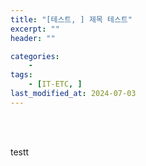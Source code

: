 ```yaml
---
title: "[테스트, ] 제목 테스트"
excerpt: ""
header: ""

categories:
    - 
tags:
    - [IT-ETC, ]
last_modified_at: 2024-07-03
---
```

<br><br>

testt

